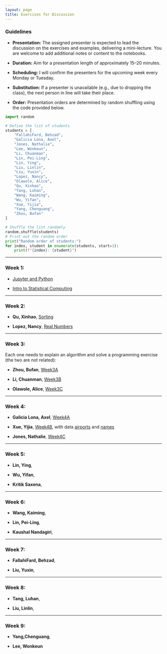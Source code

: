 ```yaml
---
layout: page
title: Exercises for Discussion 
---
```


### Guidelines

- **Presentation:** The assigned presenter is expected to lead the discussion on the exercises and examples, delivering a mini-lecture. You are welcome to add additional notes or content to the notebooks.

- **Duration:** Aim for a presentation length of approximately 15–20 minutes.

- **Scheduling:** I will confirm the presenters for the upcoming week every Monday or Tuesday.

- **Substitution:** If a presenter is unavailable (e.g., due to dropping the class), the next person in line will take their place.

- **Order:** Presentation orders are determined by random shuffling using the code provided below.

```python
import random

# Define the list of students
students = [
    "FallahiFard, Behzad",
    "Galicia Lona, Axel",
    "Jones, Nathalie",
    "Lee, Wonkeun",
    "Li, Chuanman",
    "Lin, Pei-Ling",
    "Lin, Ying",
    "Liu, Linlin",
    "Liu, Yuxin",
    "Lopez, Nancy",
    "Olawole, Alice",
    "Qu, Xinhao",
    "Tang, Luhan",
    "Wang, Kaiming",
    "Wu, Yifan",
    "Xue, Yijia",
    "Yang, Chenguang",
    "Zhou, Bufan"
]

# Shuffle the list randomly
random.shuffle(students)
# Print out the random order
print("Random order of students:")
for index, student in enumerate(students, start=1):
    print(f"{index}: {student}")
```

---

### Week 1: 

- [Jupyter and Python](../Exercises/S01_Jupyter_and_Python.ipynb)

- [Intro to Statistical Computing](../Exercises/T00_Statistical_Computing.ipynb)


---


### Week 2:  

- **Qu, Xinhao**, [Sorting](../Exercises/Sorting.ipynb)

- **Lopez, Nancy**, [Real Numbers](../Exercises/reals.ipynb)


---


### Week 3:  

Each one needs to explain an algorithm and solve a programming exercise (the two are not related):

- **Zhou, Bufan**, [Week3A](../Exercises/Week3A.ipynb)

- **Li, Chuanman**, [Week3B](../Exercises/Week3B.ipynb)

- **Olawole, Alice**, [Week3C](../Exercises/Week3C.ipynb)

---


### Week 4:  

- **Galicia Lona, Axel**, [Week4A](../Exercises/Week4A.ipynb)

- **Xue, Yijia**, [Week4B](../Exercises/Week4B.ipynb), with data [airports](../Exercises/airports.csv) and [names](../Exercises/names.csv)

- **Jones, Nathalie**, [Week4C](../Exercises/Week4C.ipynb)

---


### Week 5: 

- **Lin, Ying**, 

- **Wu, Yifan**, 

- **Kritik Saxena**,

---


### Week 6: 

- **Wang, Kaiming**, 

- **Lin, Pei-Ling**, 

- **Kaushal Nandagiri**,

---


### Week 7: 

- **FallahiFard, Behzad**, 

- **Liu, Yuxin**, 

---

### Week 8: 

- **Tang, Luhan**, 

- **Liu, Linlin**, 

---

### Week 9:  

- **Yang,Chenguang**, 

- **Lee, Wonkeun**


